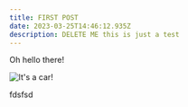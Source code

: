 ```yaml
---
title: FIRST POST
date: 2023-03-25T14:46:12.935Z
description: DELETE ME this is just a test
---
```

Oh hello there!


![It's a car!](img/dscf8141.jpeg "vroom vroom")

fdsfsd

